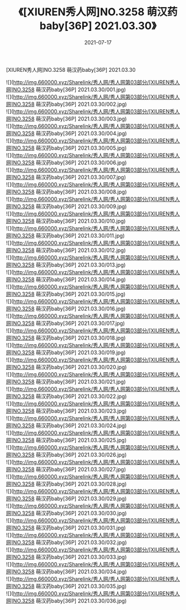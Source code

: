 ﻿---
layout: post
title:  《[XIUREN秀人网]NO.3258 萌汉药baby[36P] 2021.03.30》
date:   2021-07-17
img: http://img.660000.xyz/Sharelink/秀人网/秀人网第03部分/[XIUREN秀人网]NO.3258 萌汉药baby[36P] 2021.03.30/000.jpg
categories: [美女, 清纯, 唯美]
---

[XIUREN秀人网]NO.3258 萌汉药baby[36P] 2021.03.30

  ![](http://img.660000.xyz/Sharelink/秀人网/秀人网第03部分/[XIUREN秀人网]NO.3258 萌汉药baby[36P] 2021.03.30/001.jpg) <br> ![](http://img.660000.xyz/Sharelink/秀人网/秀人网第03部分/[XIUREN秀人网]NO.3258 萌汉药baby[36P] 2021.03.30/002.jpg) <br> ![](http://img.660000.xyz/Sharelink/秀人网/秀人网第03部分/[XIUREN秀人网]NO.3258 萌汉药baby[36P] 2021.03.30/003.jpg) <br> ![](http://img.660000.xyz/Sharelink/秀人网/秀人网第03部分/[XIUREN秀人网]NO.3258 萌汉药baby[36P] 2021.03.30/004.jpg) <br> ![](http://img.660000.xyz/Sharelink/秀人网/秀人网第03部分/[XIUREN秀人网]NO.3258 萌汉药baby[36P] 2021.03.30/005.jpg) <br> ![](http://img.660000.xyz/Sharelink/秀人网/秀人网第03部分/[XIUREN秀人网]NO.3258 萌汉药baby[36P] 2021.03.30/006.jpg) <br> ![](http://img.660000.xyz/Sharelink/秀人网/秀人网第03部分/[XIUREN秀人网]NO.3258 萌汉药baby[36P] 2021.03.30/007.jpg) <br> ![](http://img.660000.xyz/Sharelink/秀人网/秀人网第03部分/[XIUREN秀人网]NO.3258 萌汉药baby[36P] 2021.03.30/008.jpg) <br> ![](http://img.660000.xyz/Sharelink/秀人网/秀人网第03部分/[XIUREN秀人网]NO.3258 萌汉药baby[36P] 2021.03.30/009.jpg) <br> ![](http://img.660000.xyz/Sharelink/秀人网/秀人网第03部分/[XIUREN秀人网]NO.3258 萌汉药baby[36P] 2021.03.30/010.jpg) <br> ![](http://img.660000.xyz/Sharelink/秀人网/秀人网第03部分/[XIUREN秀人网]NO.3258 萌汉药baby[36P] 2021.03.30/011.jpg) <br> ![](http://img.660000.xyz/Sharelink/秀人网/秀人网第03部分/[XIUREN秀人网]NO.3258 萌汉药baby[36P] 2021.03.30/012.jpg) <br> ![](http://img.660000.xyz/Sharelink/秀人网/秀人网第03部分/[XIUREN秀人网]NO.3258 萌汉药baby[36P] 2021.03.30/013.jpg) <br> ![](http://img.660000.xyz/Sharelink/秀人网/秀人网第03部分/[XIUREN秀人网]NO.3258 萌汉药baby[36P] 2021.03.30/014.jpg) <br> ![](http://img.660000.xyz/Sharelink/秀人网/秀人网第03部分/[XIUREN秀人网]NO.3258 萌汉药baby[36P] 2021.03.30/015.jpg) <br> ![](http://img.660000.xyz/Sharelink/秀人网/秀人网第03部分/[XIUREN秀人网]NO.3258 萌汉药baby[36P] 2021.03.30/016.jpg) <br> ![](http://img.660000.xyz/Sharelink/秀人网/秀人网第03部分/[XIUREN秀人网]NO.3258 萌汉药baby[36P] 2021.03.30/017.jpg) <br> ![](http://img.660000.xyz/Sharelink/秀人网/秀人网第03部分/[XIUREN秀人网]NO.3258 萌汉药baby[36P] 2021.03.30/018.jpg) <br> ![](http://img.660000.xyz/Sharelink/秀人网/秀人网第03部分/[XIUREN秀人网]NO.3258 萌汉药baby[36P] 2021.03.30/019.jpg) <br> ![](http://img.660000.xyz/Sharelink/秀人网/秀人网第03部分/[XIUREN秀人网]NO.3258 萌汉药baby[36P] 2021.03.30/020.jpg) <br> ![](http://img.660000.xyz/Sharelink/秀人网/秀人网第03部分/[XIUREN秀人网]NO.3258 萌汉药baby[36P] 2021.03.30/021.jpg) <br> ![](http://img.660000.xyz/Sharelink/秀人网/秀人网第03部分/[XIUREN秀人网]NO.3258 萌汉药baby[36P] 2021.03.30/022.jpg) <br> ![](http://img.660000.xyz/Sharelink/秀人网/秀人网第03部分/[XIUREN秀人网]NO.3258 萌汉药baby[36P] 2021.03.30/023.jpg) <br> ![](http://img.660000.xyz/Sharelink/秀人网/秀人网第03部分/[XIUREN秀人网]NO.3258 萌汉药baby[36P] 2021.03.30/024.jpg) <br> ![](http://img.660000.xyz/Sharelink/秀人网/秀人网第03部分/[XIUREN秀人网]NO.3258 萌汉药baby[36P] 2021.03.30/025.jpg) <br> ![](http://img.660000.xyz/Sharelink/秀人网/秀人网第03部分/[XIUREN秀人网]NO.3258 萌汉药baby[36P] 2021.03.30/026.jpg) <br> ![](http://img.660000.xyz/Sharelink/秀人网/秀人网第03部分/[XIUREN秀人网]NO.3258 萌汉药baby[36P] 2021.03.30/027.jpg) <br> ![](http://img.660000.xyz/Sharelink/秀人网/秀人网第03部分/[XIUREN秀人网]NO.3258 萌汉药baby[36P] 2021.03.30/028.jpg) <br> ![](http://img.660000.xyz/Sharelink/秀人网/秀人网第03部分/[XIUREN秀人网]NO.3258 萌汉药baby[36P] 2021.03.30/029.jpg) <br> ![](http://img.660000.xyz/Sharelink/秀人网/秀人网第03部分/[XIUREN秀人网]NO.3258 萌汉药baby[36P] 2021.03.30/030.jpg) <br> ![](http://img.660000.xyz/Sharelink/秀人网/秀人网第03部分/[XIUREN秀人网]NO.3258 萌汉药baby[36P] 2021.03.30/031.jpg) <br> ![](http://img.660000.xyz/Sharelink/秀人网/秀人网第03部分/[XIUREN秀人网]NO.3258 萌汉药baby[36P] 2021.03.30/032.jpg) <br> ![](http://img.660000.xyz/Sharelink/秀人网/秀人网第03部分/[XIUREN秀人网]NO.3258 萌汉药baby[36P] 2021.03.30/033.jpg) <br> ![](http://img.660000.xyz/Sharelink/秀人网/秀人网第03部分/[XIUREN秀人网]NO.3258 萌汉药baby[36P] 2021.03.30/034.jpg) <br> ![](http://img.660000.xyz/Sharelink/秀人网/秀人网第03部分/[XIUREN秀人网]NO.3258 萌汉药baby[36P] 2021.03.30/035.jpg) <br> ![](http://img.660000.xyz/Sharelink/秀人网/秀人网第03部分/[XIUREN秀人网]NO.3258 萌汉药baby[36P] 2021.03.30/036.jpg) <br>